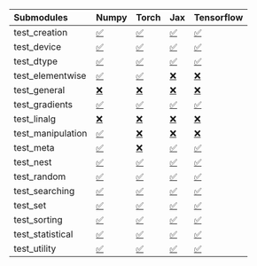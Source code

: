 | Submodules        | Numpy                                                                                                                           | Torch                                                                                                                           | Jax                                                                                                                             | Tensorflow                                                                                                                      |
|:------------------|:--------------------------------------------------------------------------------------------------------------------------------|:--------------------------------------------------------------------------------------------------------------------------------|:--------------------------------------------------------------------------------------------------------------------------------|:--------------------------------------------------------------------------------------------------------------------------------|
| test_creation     | <a href="https://github.com/unifyai/ivy/runs/7919101639?check_suite_focus=true" rel="noopener noreferrer" target="_blank">✅</a> | <a href="https://github.com/unifyai/ivy/runs/7919103571?check_suite_focus=true" rel="noopener noreferrer" target="_blank">✅</a> | <a href="https://github.com/unifyai/ivy/runs/7919106043?check_suite_focus=true" rel="noopener noreferrer" target="_blank">✅</a> | <a href="https://github.com/unifyai/ivy/runs/7919108265?check_suite_focus=true" rel="noopener noreferrer" target="_blank">✅</a> |
| test_device       | <a href="https://github.com/unifyai/ivy/runs/7919101760?check_suite_focus=true" rel="noopener noreferrer" target="_blank">✅</a> | <a href="https://github.com/unifyai/ivy/runs/7919103669?check_suite_focus=true" rel="noopener noreferrer" target="_blank">✅</a> | <a href="https://github.com/unifyai/ivy/runs/7919106228?check_suite_focus=true" rel="noopener noreferrer" target="_blank">✅</a> | <a href="https://github.com/unifyai/ivy/runs/7919108401?check_suite_focus=true" rel="noopener noreferrer" target="_blank">✅</a> |
| test_dtype        | <a href="https://github.com/unifyai/ivy/runs/7919101859?check_suite_focus=true" rel="noopener noreferrer" target="_blank">✅</a> | <a href="https://github.com/unifyai/ivy/runs/7919103838?check_suite_focus=true" rel="noopener noreferrer" target="_blank">✅</a> | <a href="https://github.com/unifyai/ivy/runs/7919106389?check_suite_focus=true" rel="noopener noreferrer" target="_blank">✅</a> | <a href="https://github.com/unifyai/ivy/runs/7919108500?check_suite_focus=true" rel="noopener noreferrer" target="_blank">✅</a> |
| test_elementwise  | <a href="https://github.com/unifyai/ivy/runs/7919101977?check_suite_focus=true" rel="noopener noreferrer" target="_blank">✅</a> | <a href="https://github.com/unifyai/ivy/runs/7919104044?check_suite_focus=true" rel="noopener noreferrer" target="_blank">✅</a> | <a href="https://github.com/unifyai/ivy/runs/7919106536?check_suite_focus=true" rel="noopener noreferrer" target="_blank">❌</a> | <a href="https://github.com/unifyai/ivy/runs/7919108623?check_suite_focus=true" rel="noopener noreferrer" target="_blank">❌</a> |
| test_general      | <a href="https://github.com/unifyai/ivy/runs/7919102090?check_suite_focus=true" rel="noopener noreferrer" target="_blank">❌</a> | <a href="https://github.com/unifyai/ivy/runs/7919104228?check_suite_focus=true" rel="noopener noreferrer" target="_blank">❌</a> | <a href="https://github.com/unifyai/ivy/runs/7919106643?check_suite_focus=true" rel="noopener noreferrer" target="_blank">❌</a> | <a href="https://github.com/unifyai/ivy/runs/7919108763?check_suite_focus=true" rel="noopener noreferrer" target="_blank">❌</a> |
| test_gradients    | <a href="https://github.com/unifyai/ivy/runs/7919102225?check_suite_focus=true" rel="noopener noreferrer" target="_blank">✅</a> | <a href="https://github.com/unifyai/ivy/runs/7919104357?check_suite_focus=true" rel="noopener noreferrer" target="_blank">✅</a> | <a href="https://github.com/unifyai/ivy/runs/7919106773?check_suite_focus=true" rel="noopener noreferrer" target="_blank">✅</a> | <a href="https://github.com/unifyai/ivy/runs/7919108940?check_suite_focus=true" rel="noopener noreferrer" target="_blank">✅</a> |
| test_linalg       | <a href="https://github.com/unifyai/ivy/runs/7919102343?check_suite_focus=true" rel="noopener noreferrer" target="_blank">❌</a> | <a href="https://github.com/unifyai/ivy/runs/7919104487?check_suite_focus=true" rel="noopener noreferrer" target="_blank">❌</a> | <a href="https://github.com/unifyai/ivy/runs/7919106906?check_suite_focus=true" rel="noopener noreferrer" target="_blank">❌</a> | <a href="https://github.com/unifyai/ivy/runs/7919109062?check_suite_focus=true" rel="noopener noreferrer" target="_blank">❌</a> |
| test_manipulation | <a href="https://github.com/unifyai/ivy/runs/7919102456?check_suite_focus=true" rel="noopener noreferrer" target="_blank">✅</a> | <a href="https://github.com/unifyai/ivy/runs/7919104607?check_suite_focus=true" rel="noopener noreferrer" target="_blank">❌</a> | <a href="https://github.com/unifyai/ivy/runs/7919107022?check_suite_focus=true" rel="noopener noreferrer" target="_blank">❌</a> | <a href="https://github.com/unifyai/ivy/runs/7919109174?check_suite_focus=true" rel="noopener noreferrer" target="_blank">❌</a> |
| test_meta         | <a href="https://github.com/unifyai/ivy/runs/7919102603?check_suite_focus=true" rel="noopener noreferrer" target="_blank">✅</a> | <a href="https://github.com/unifyai/ivy/runs/7919104717?check_suite_focus=true" rel="noopener noreferrer" target="_blank">❌</a> | <a href="https://github.com/unifyai/ivy/runs/7919107170?check_suite_focus=true" rel="noopener noreferrer" target="_blank">✅</a> | <a href="https://github.com/unifyai/ivy/runs/7919109305?check_suite_focus=true" rel="noopener noreferrer" target="_blank">✅</a> |
| test_nest         | <a href="https://github.com/unifyai/ivy/runs/7919102790?check_suite_focus=true" rel="noopener noreferrer" target="_blank">✅</a> | <a href="https://github.com/unifyai/ivy/runs/7919104842?check_suite_focus=true" rel="noopener noreferrer" target="_blank">✅</a> | <a href="https://github.com/unifyai/ivy/runs/7919107298?check_suite_focus=true" rel="noopener noreferrer" target="_blank">✅</a> | <a href="https://github.com/unifyai/ivy/runs/7919109425?check_suite_focus=true" rel="noopener noreferrer" target="_blank">✅</a> |
| test_random       | <a href="https://github.com/unifyai/ivy/runs/7919102896?check_suite_focus=true" rel="noopener noreferrer" target="_blank">✅</a> | <a href="https://github.com/unifyai/ivy/runs/7919104985?check_suite_focus=true" rel="noopener noreferrer" target="_blank">✅</a> | <a href="https://github.com/unifyai/ivy/runs/7919107457?check_suite_focus=true" rel="noopener noreferrer" target="_blank">✅</a> | <a href="https://github.com/unifyai/ivy/runs/7919109547?check_suite_focus=true" rel="noopener noreferrer" target="_blank">✅</a> |
| test_searching    | <a href="https://github.com/unifyai/ivy/runs/7919103014?check_suite_focus=true" rel="noopener noreferrer" target="_blank">✅</a> | <a href="https://github.com/unifyai/ivy/runs/7919105144?check_suite_focus=true" rel="noopener noreferrer" target="_blank">✅</a> | <a href="https://github.com/unifyai/ivy/runs/7919107577?check_suite_focus=true" rel="noopener noreferrer" target="_blank">✅</a> | <a href="https://github.com/unifyai/ivy/runs/7919109651?check_suite_focus=true" rel="noopener noreferrer" target="_blank">✅</a> |
| test_set          | <a href="https://github.com/unifyai/ivy/runs/7919103118?check_suite_focus=true" rel="noopener noreferrer" target="_blank">✅</a> | <a href="https://github.com/unifyai/ivy/runs/7919105317?check_suite_focus=true" rel="noopener noreferrer" target="_blank">✅</a> | <a href="https://github.com/unifyai/ivy/runs/7919107701?check_suite_focus=true" rel="noopener noreferrer" target="_blank">✅</a> | <a href="https://github.com/unifyai/ivy/runs/7919109768?check_suite_focus=true" rel="noopener noreferrer" target="_blank">✅</a> |
| test_sorting      | <a href="https://github.com/unifyai/ivy/runs/7919103239?check_suite_focus=true" rel="noopener noreferrer" target="_blank">✅</a> | <a href="https://github.com/unifyai/ivy/runs/7919105492?check_suite_focus=true" rel="noopener noreferrer" target="_blank">✅</a> | <a href="https://github.com/unifyai/ivy/runs/7919107851?check_suite_focus=true" rel="noopener noreferrer" target="_blank">✅</a> | <a href="https://github.com/unifyai/ivy/runs/7919109898?check_suite_focus=true" rel="noopener noreferrer" target="_blank">✅</a> |
| test_statistical  | <a href="https://github.com/unifyai/ivy/runs/7919103346?check_suite_focus=true" rel="noopener noreferrer" target="_blank">✅</a> | <a href="https://github.com/unifyai/ivy/runs/7919105663?check_suite_focus=true" rel="noopener noreferrer" target="_blank">✅</a> | <a href="https://github.com/unifyai/ivy/runs/7919107992?check_suite_focus=true" rel="noopener noreferrer" target="_blank">✅</a> | <a href="https://github.com/unifyai/ivy/runs/7919110005?check_suite_focus=true" rel="noopener noreferrer" target="_blank">✅</a> |
| test_utility      | <a href="https://github.com/unifyai/ivy/runs/7919103452?check_suite_focus=true" rel="noopener noreferrer" target="_blank">✅</a> | <a href="https://github.com/unifyai/ivy/runs/7919105865?check_suite_focus=true" rel="noopener noreferrer" target="_blank">✅</a> | <a href="https://github.com/unifyai/ivy/runs/7919108122?check_suite_focus=true" rel="noopener noreferrer" target="_blank">✅</a> | <a href="https://github.com/unifyai/ivy/runs/7919110117?check_suite_focus=true" rel="noopener noreferrer" target="_blank">✅</a> |